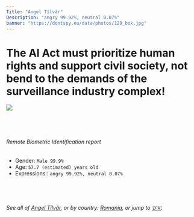 ```yaml
---
Title: "Angel Tîlvăr"
Description: "angry 99.92%, neutral 0.07%"
banner: "https://dontspy.eu/data/photos/129_box.jpg"
---
```


# The AI Act must prioritize human rights and support civil society, not bend to the demands of the surveillance industry complex!

<link rel="stylesheet" type="text/css" href="/css/blog.css" />

<div class="is-fake" hidden>

_This image is **clearly fake**_, yet we [continue to collect them because the AI Act negotiations](/blog/why-deepfake/) are heading in a direction that will only make people's lives more complicated. For a more in-depth explanation, read: [Double threat: why losing the battle against Face Biometrics would fuel the proliferation of deepfakes](/blog/the-dual-threat-how-losing-the-biometric-battle-fuels-deepfake-proliferation/).


</div>

<!-- <img src="https://dontspy.eu/data/photos/54_box.jpg" /> -->
<img src="https://dontspy.eu/data/photos/129_box.jpg" />

## <br>

###### Remote Biometric Identification report

* <span class="label">Gender:</span> `Male 99.9%`
* <span class="label">Age:</span> `57.7 (estimated) years old`
* <span class="label">Expressions::</span> `angry 99.92%, neutral 0.07%`

## <br>

###### See all of [Angel Tîlvăr](/policymaker#Angel%20T%C3%AElv%C4%83r), or by country: [Romania](/country#Romania), or jump to [🇩🇰](/x/190).

## <br>
